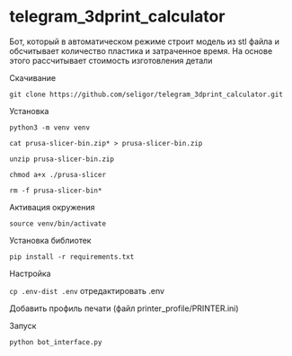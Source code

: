 # telegram_3dprint_calculator
Бот, который в автоматическом режиме строит модель из stl файла и обсчитывает количество пластика и затраченное время. На основе этого рассчитывает стоимость изготовления детали

Скачивание

```git clone https://github.com/seligor/telegram_3dprint_calculator.git```

Установка

```python3 -m venv venv```

```cat prusa-slicer-bin.zip* > prusa-slicer-bin.zip```

```unzip prusa-slicer-bin.zip```

```chmod a+x ./prusa-slicer```

```rm -f prusa-slicer-bin*```

Активация окружения

```source venv/bin/activate```

Установка библиотек

```pip install -r requirements.txt```


Настройка

```cp .env-dist .env```
отредактировать .env

Добавить профиль печати (файл printer_profile/PRINTER.ini)


Запуск


```python bot_interface.py```
